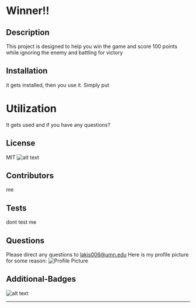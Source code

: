 

  # Winner!!

  ## Description
  This project is designed to help you win the game and score 100 points while ignoring the enemy and battling for victory 
   
  ## Installation
  it gets installed, then you use it. Simply put 

  # Utilization
  It gets used and if you have any questions?

  ## License
  MIT
  ![alt text](https://img.shields.io/github/license/undefined/Winner!!.svg "License")

  ## Contributors
  me 

  ## Tests
  dont test me 

  ## Questions
  Please direct any questions to lakis006@umn.edu
  Here is my profile picture for some reason:
  ![Profile Picture](undefined)

  ## Additional-Badges 
  ![alt text](https://img.shields.io/github/license/undefined/Winner!!.svg "Top Language Used")

  ---

  